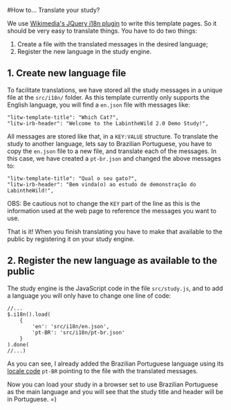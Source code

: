 #How to... Translate your study?

We use [Wikimedia's JQuery i18n plugin](https://github.com/wikimedia/jquery.i18n) to write this template pages. 
So it should be very easy to translate things. You have to do two things:

1. Create a file with the translated messages in the desired language;
2. Register the new language in the study engine.

## 1. Create new language file

To facilitate translations, we have stored all the study messages in a unique file at the `src/i18n/` folder.
As this template currently only supports the English language, you will find a `en.json` file with messages like:

```
"litw-template-title": "Which Cat?",
"litw-irb-header": "Welcome to the LabintheWild 2.0 Demo Study!",
```

All messages are stored like that, in a `KEY:VALUE` structure.
To translate the study to another language, lets say to Brazilian Portuguese, you have to copy the `en.json` file to a new file, and translate each of the messages.
In this case, we have created a `pt-br.json` and changed the above messages to:

```
"litw-template-title": "Qual o seu gato?",
"litw-irb-header": "Bem vinda(o) ao estudo de demonstração do LabintheWild!",
```

OBS: Be cautious not to change the `KEY` part of the line as this is the information used at the web page to reference the messages you want to use.

That is it! When you finish translating you have to make that available to the public by registering it on your study engine.

## 2. Register the new language as available to the public

The study engine is the JavaScript code in the file `src/study.js`, and to add a language you will only have to change one line of code:

```
//...
$.i18n().load(
	{
		'en': 'src/i18n/en.json',
		'pt-BR': 'src/i18n/pt-br.json'
	}
).done(
//...)
```
As you can see, I already added the Brazilian Portuguese language using its [locale code](https://en.wikipedia.org/wiki/Language_localisation) `pt-BR` 
pointing to the file with the translated messages.

Now you can load your study in a browser set to use Brazilian Portuguese as the main language and you will see that the study title and header will be in Portuguese. =)